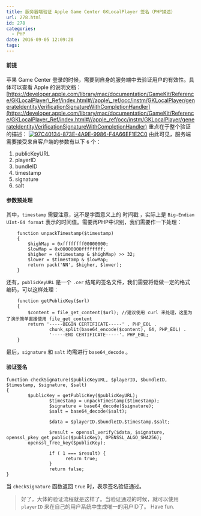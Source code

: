 ```yaml
---
title: 服务器端验证 Apple Game Center GKLocalPlayer 签名（PHP描述）
url: 278.html
id: 278
categories:
  - PHP
date: 2016-09-05 12:09:20
tags:
---
```


#### 前提

苹果 Game Center 登录的时候，需要到自身的服务端中去验证用户的有效性。具体可以查看 Apple 的说明文档： [https://developer.apple.com/library/mac/documentation/GameKit/Reference/GKLocalPlayer\_Ref/index.html#//apple\_ref/occ/instm/GKLocalPlayer/generateIdentityVerificationSignatureWithCompletionHandler](https://developer.apple.com/library/mac/documentation/GameKit/Reference/GKLocalPlayer_Ref/index.html#//apple_ref/occ/instm/GKLocalPlayer/generateIdentityVerificationSignatureWithCompletionHandler) 重点在于整个验证的描述： [![97C40134-873E-4A9E-9986-F4A66EF1E2C0](/images/2016/09/97C40134-873E-4A9E-9986-F4A66EF1E2C0.png)](/images/2016/09/97C40134-873E-4A9E-9986-F4A66EF1E2C0.png) 由此可见，服务端需要接受来自客户端的参数有以下 `6` 个：

1.  publicKeyURL
2.  playerID
3.  bundleID
4.  timestamp
5.  signature
6.  salt

<!--more-->

#### 参数预处理

其中，`timestamp` 需要注意，这不是字面意义上的 时间戳 ，实际上是 `Big-Endian UInt-64 format` 表示的时间值。需要再PHP中识别，我们需要作一下处理：

        function unpackTimestamp($timestamp)
        {
            $highMap = 0xffffffff00000000;
            $lowMap = 0x00000000ffffffff;
            $higher = ($timestamp & $highMap) >> 32;
            $lower = $timestamp & $lowMap;
            return pack('NN', $higher, $lower);
        }
    

还有，`publicKeyURL` 是一个 `.cer` 结尾的签名文件，我们需要将佢做一定的格式编码，可以这样处理：

        function getPublicKey($url)
        {
            $content = file_get_content($url); //建议使用 curl 来处理，这里为了演示简单直接使用 file_get_content 
            return '-----BEGIN CERTIFICATE-----' . PHP_EOL .
                    chunk_split(base64_encode($content), 64, PHP_EOL) .
                    '-----END CERTIFICATE-----'. PHP_EOL;
        }
    

最后，`signature` 和 `salt` 均需进行 `base64_decode` 。

#### 验证签名

    function checkSignature($publicKeyURL, $playerID, $bundleID, $timestamp, $signature, $salt)
    {
            $publicKey = getPublicKey($publicKeyURL);
                    $timestamp = unpackTimestamp($timestamp);
                    $signature = base64_decode($signature);
                    $salt = base64_decode($salt);
    
                    $data = $playerID.$bundleID.$timestamp.$salt;
    
                    $result = openssl_verify($data, $signature, openssl_pkey_get_public($publicKey), OPENSSL_ALGO_SHA256);
            openssl_free_key($publicKey);
    
                    if ( 1 === $result) {
                          return true;
                    }
                    return false;
    }
    

当 `checkSignature` 函数返回 `true` 时，表示签名验证通过。

> 好了，大体的验证流程就是这样了。当验证通过的时候，就可以使用 `playerID` 来在自己的用户系统中生成唯一的用户ID了。 Have fun.